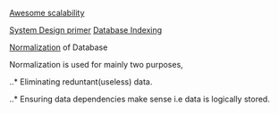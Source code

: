 
[Awesome scalability](https://github.com/binhnguyennus/awesome-scalability)  

[System Design primer](https://github.com/donnemartin/system-design-primer)
[Database Indexing](https://stackoverflow.com/questions/1108/how-does-database-indexing-work?utm_medium=organic&utm_source=google_rich_qa&utm_campaign=google_rich_qa)  

[Normalization](https://www.studytonight.com/dbms/database-normalization.php) of Database

Normalization is used for mainly two purposes,


..* Eliminating reduntant(useless) data.

..* Ensuring data dependencies make sense i.e data is logically stored.
